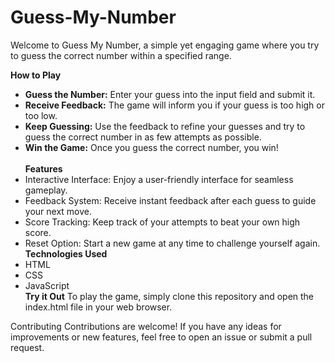 # Guess-My-Number
Welcome to Guess My Number, a simple yet engaging game where you try to guess the correct number within a specified range.

**How to Play**<br>
- **Guess the Number:** Enter your guess into the input field and submit it.<br>
- **Receive Feedback:** The game will inform you if your guess is too high or too low.<br>
- **Keep Guessing:** Use the feedback to refine your guesses and try to guess the correct number in as few attempts as possible.<br>
- **Win the Game:** Once you guess the correct number, you win!<br>
<br>**Features**
- Interactive Interface: Enjoy a user-friendly interface for seamless gameplay.<br>
- Feedback System: Receive instant feedback after each guess to guide your next move.<br>
- Score Tracking: Keep track of your attempts to beat your own high score.<br>
- Reset Option: Start a new game at any time to challenge yourself again.<br>
**Technologies Used**<br>
- HTML
- CSS
- JavaScript
<br>**Try it Out**
To play the game, simply clone this repository and open the index.html file in your web browser.

Contributing
Contributions are welcome! If you have any ideas for improvements or new features, feel free to open an issue or submit a pull request.
